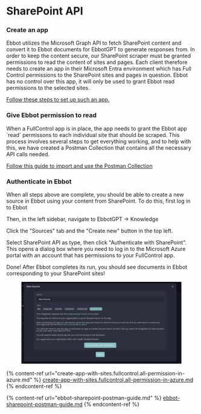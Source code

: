 # SharePoint API

### Create an app

Ebbot utilizes the Microsoft Graph API to fetch SharePoint content and convert it to Ebbot documents for EbbotGPT to generate responses from. In order to keep the content secure, our SharePoint scraper must be granted permissions to read the content of sites and pages. Each client therefore needs to create an app in their Microsoft Entra environment which has Full Control permissions to the SharePoint sites and pages in question. Ebbot has no control over this app, it will only be used to grant Ebbot read permissions to the selected sites.

&#x20;[Follow these steps to set up such an app.](create-app-with-sites.fullcontrol.all-permission-in-azure.md)

### Give Ebbot permission to read

When a FullControl app is in place, the app needs to grant the Ebbot app \`read\` permissons to each individual site that should be scraped. This process involves several steps to get everything working, and to help with this, we have created a Postman Collection that contains all the necessary API calls needed.&#x20;

[Follow this guide to import and use the Postman Collection](ebbot-sharepoint-postman-guide.md)

### Authenticate in Ebbot

When all steps above are complete, you should be able to create a new source in Ebbot using your content from SharePoint. To do this, first log in to Ebbot&#x20;

Then, in the left sidebar, navigate to EbbotGPT -> Knowledge

Click the "Sources" tab and the "Create new" button in the top left.&#x20;

Select SharePoint API as type, then click "Authenticate with SharePoint". This opens a dialog box where you need to log in to the Microsoft Azure portal with an account that has permissions to your FullControl app.

Done! After Ebbot completes its run, you should see documents in Ebbot corresponding to your SharePoint sites!

<figure><img src="../../../../.gitbook/assets/image (4).png" alt=""><figcaption></figcaption></figure>



{% content-ref url="create-app-with-sites.fullcontrol.all-permission-in-azure.md" %}
[create-app-with-sites.fullcontrol.all-permission-in-azure.md](create-app-with-sites.fullcontrol.all-permission-in-azure.md)
{% endcontent-ref %}

{% content-ref url="ebbot-sharepoint-postman-guide.md" %}
[ebbot-sharepoint-postman-guide.md](ebbot-sharepoint-postman-guide.md)
{% endcontent-ref %}
